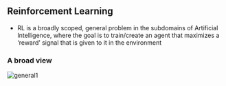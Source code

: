 ## Reinforcement Learning
* RL is a broadly scoped, general problem in the subdomains of Artificial Intelligence, where the goal is to train/create an agent that maximizes a ‘reward’ signal that is given to it in the environment

### A broad view
![general1](https://github.com/M-NEXT/RL_repository/tree/main/temp/rl1.jpg)
